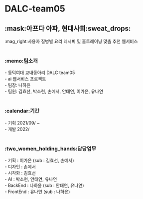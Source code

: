 # DALC-team05
<h2>:mask:아프다 아파, 현대사회:sweat_drops:</h2>
:mag_right:사용자 질병별 요리 레시피 및 홈트레이닝 맞춤 추천 웹서비스 <br>

<br>
<h3>:memo:팀소개</h3>
- 동덕여대 교내동아리 DALC team05 <br>
- ai 웹서비스 프로젝트 <br>
- 팀장: 나하윤 <br>
- 팀원: 김효선, 박소현, 손예서, 안태연, 이가은, 유나연 <br>

<br>
<h3>:calendar:기간</h3>
- 기획 2021/09/ ~ <br>
- 개발 2022/ <br>

<br>
<h3>:two_women_holding_hands:담당업무</h3>
- 기획 : 이가은 (sub : 김효선, 손예서) <br>
- 디자인 : 손예서 <br>
- 시각화 : 김효선 <br>
- AI : 박소현, 안태연, 유나연 <br>
- BackEnd : 나하윤 (sub : 안태연, 유나연) <br>
- FrontEnd : 유나연 (sub : 나하윤) <br>
